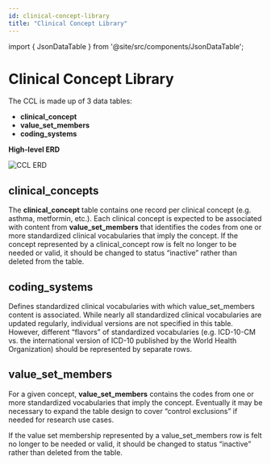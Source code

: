 ```yaml
---
id: clinical-concept-library
title: "Clinical Concept Library"
---
```


import { JsonDataTable } from '@site/src/components/JsonDataTable';

# Clinical Concept Library
The CCL is made up of 3 data tables:

- **clinical_concept**
- **value_set_members**
- **coding_systems**

**High-level ERD**

![CCL ERD](/img/ccl_erd.jpg)

## clinical_concepts

The **clinical_concept** table contains one record per clinical concept (e.g. asthma, metformin, etc.).  Each clinical concept is expected to be associated with content from **value_set_members** that identifies the codes from one or more standardized clinical vocabularies that imply the concept.  If the concept represented by a clinical_concept row is felt no longer to be needed or valid, it should be changed to status “inactive” rather than deleted from the table.  


<JsonDataTable  jsonPath="nodes.seed\.the_tuva_project\.clinical_concepts.columns" />

## coding_systems

Defines standardized clinical vocabularies with which value_set_members content is associated.  While nearly all standardized clinical vocabularies are updated regularly, individual versions are not specified in this table.  However, different “flavors” of standardized vocabularies (e.g. ICD-10-CM vs. the international version of ICD-10 published by the World Health Organization) should be represented by separate rows.

<JsonDataTable  jsonPath="nodes.seed\.the_tuva_project\.clinical_concepts.columns" />

## value_set_members

For a given concept, **value_set_members** contains the codes from one or more standardized vocabularies that imply the concept.  Eventually it may be necessary to expand the table design to cover “control exclusions” if needed for research use cases.

If the value set membership represented by a value_set_members row is felt no longer to be needed or valid, it should be changed to status “inactive” rather than deleted from the table.

<JsonDataTable  jsonPath="nodes.seed\.the_tuva_project\.clinical_concepts.columns" />

